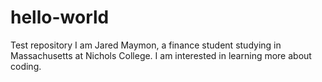 # hello-world
Test repository
I am Jared Maymon, a finance student studying in Massachusetts at Nichols College. I am interested in learning more about coding.
